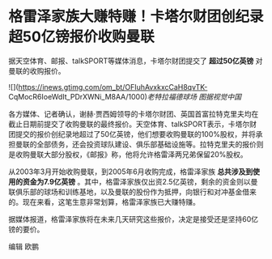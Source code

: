 # 格雷泽家族大赚特赚！卡塔尔财团创纪录超50亿镑报价收购曼联

据天空体育、邮报、talkSPORT等媒体消息，卡塔尔财团提交了 **超过50亿英镑** 对曼联的收购报价。

![](https://inews.gtimg.com/om_bt/OFIuhAvxkxcCaH8qvTK-
CqMocR6IoeWdIt_PDrXWNi_M8AA/1000)_老特拉福德球场 图据视觉中国_

各方媒体、记者确认，谢赫·贾西姆领导的卡塔尔财团、英国首富拉特克里夫均在截止日期前提交了收购曼联的最终报价。天空体育、talkSPORT表示，卡塔尔财团提交的报价创纪录地超过了50亿英镑，他们想要收购曼联的100%股权，并将承担曼联的全部债务，还会投资球队建设、俱乐部基础设施等。拉特克里夫的报价则是收购曼联大部分股权，《邮报》称，他将允许格雷泽两兄弟保留20%股权。

从2003年3月开始收购曼联，到2005年6月收购完成，格雷泽家族 **总共涉及到使用的资金为7.9亿英镑**
。其中，格雷泽家族仅出资2.5亿英镑，剩余的资金则以曼联俱乐部的球场和训练基地，以及曼联的股份作为抵押，向银行和对冲基金借来的。现在来看，这笔生意非常划算，格雷泽家族已大赚特赚。

据媒体报道，格雷泽家族将在未来几天研究这些报价，决定是接受还是坚持60亿镑的要价。

编辑 欧鹏

